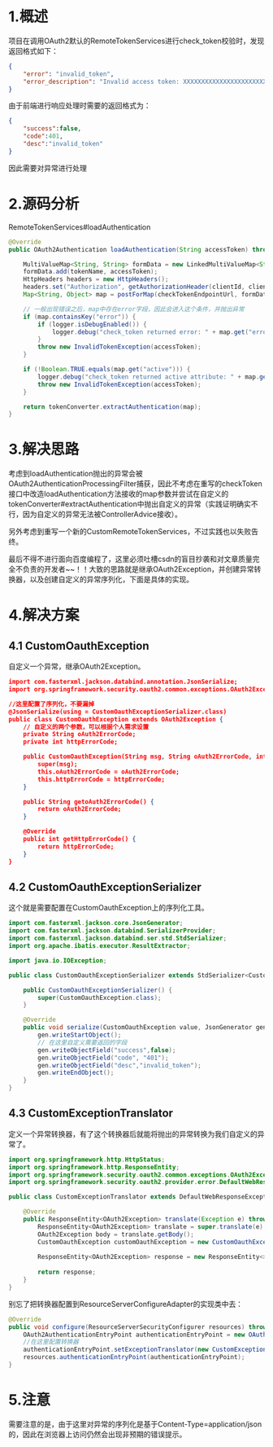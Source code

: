 # 1.概述

项目在调用OAuth2默认的RemoteTokenServices进行check_token校验时，发现返回格式如下：

```json
{
    "error": "invalid_token",
    "error_description": "Invalid access token: XXXXXXXXXXXXXXXXXXXXXXX"
}
```

由于前端进行响应处理时需要的返回格式为：

```json
{
	"success":false,
   	"code":401,
    "desc":"invalid_token"
}
```

因此需要对异常进行处理



# 2.源码分析

RemoteTokenServices#loadAuthentication

```java
@Override
public OAuth2Authentication loadAuthentication(String accessToken) throws AuthenticationException, InvalidTokenException {

    MultiValueMap<String, String> formData = new LinkedMultiValueMap<String, String>();
    formData.add(tokenName, accessToken);
    HttpHeaders headers = new HttpHeaders();
    headers.set("Authorization", getAuthorizationHeader(clientId, clientSecret));
    Map<String, Object> map = postForMap(checkTokenEndpointUrl, formData, headers);

    // 一般出现错误之后，map中存在error字段，因此会进入这个条件，并抛出异常
    if (map.containsKey("error")) {
        if (logger.isDebugEnabled()) {
            logger.debug("check_token returned error: " + map.get("error"));
        }
        throw new InvalidTokenException(accessToken);
    }

    if (!Boolean.TRUE.equals(map.get("active"))) {
        logger.debug("check_token returned active attribute: " + map.get("active"));
        throw new InvalidTokenException(accessToken);
    }

    return tokenConverter.extractAuthentication(map);
}
```



# 3.解决思路

考虑到loadAuthentication抛出的异常会被OAuth2AuthenticationProcessingFilter捕获，因此不考虑在重写的checkToken接口中改造loadAuthentication方法接收的map参数并尝试在自定义的tokenConverter#extractAuthentication中抛出自定义的异常（实践证明确实不行，因为自定义的异常无法被ControllerAdvice接收）。

另外考虑到重写一个新的CustomRemoteTokenServices，不过实践也以失败告终。

最后不得不进行面向百度编程了，这里必须吐槽csdn的盲目抄袭和对文章质量完全不负责的开发者~~！！大致的思路就是继承OAuth2Exception，并创建异常转换器，以及创建自定义的异常序列化，下面是具体的实现。



# 4.解决方案

## 4.1 CustomOauthException

自定义一个异常，继承OAuth2Exception。

```json
import com.fasterxml.jackson.databind.annotation.JsonSerialize;
import org.springframework.security.oauth2.common.exceptions.OAuth2Exception;

//这里配置了序列化，不要漏掉
@JsonSerialize(using = CustomOauthExceptionSerializer.class)
public class CustomOauthException extends OAuth2Exception {
    // 自定义的两个参数，可以根据个人需求设置
    private String oAuth2ErrorCode;
    private int httpErrorCode;

    public CustomOauthException(String msg, String oAuth2ErrorCode, int httpErrorCode) {
        super(msg);
        this.oAuth2ErrorCode = oAuth2ErrorCode;
        this.httpErrorCode = httpErrorCode;
    }

    public String getoAuth2ErrorCode() {
        return oAuth2ErrorCode;
    }

    @Override
    public int getHttpErrorCode() {
        return httpErrorCode;
    }
}
```



## 4.2 CustomOauthExceptionSerializer

这个就是需要配置在CustomOauthException上的序列化工具。

```java
import com.fasterxml.jackson.core.JsonGenerator;
import com.fasterxml.jackson.databind.SerializerProvider;
import com.fasterxml.jackson.databind.ser.std.StdSerializer;
import org.apache.ibatis.executor.ResultExtractor;

import java.io.IOException;

public class CustomOauthExceptionSerializer extends StdSerializer<CustomOauthException> {

    public CustomOauthExceptionSerializer() {
        super(CustomOauthException.class);
    }

    @Override
    public void serialize(CustomOauthException value, JsonGenerator gen, SerializerProvider provider) throws IOException {
        gen.writeStartObject();
        // 在这里自定义需要返回的字段
        gen.writeObjectField("success",false);
        gen.writeObjectField("code", "401");
        gen.writeObjectField("desc","invalid_token");
        gen.writeEndObject();
    }
}
```



## 4.3 CustomExceptionTranslator

定义一个异常转换器，有了这个转换器后就能将抛出的异常转换为我们自定义的异常了。

```java
import org.springframework.http.HttpStatus;
import org.springframework.http.ResponseEntity;
import org.springframework.security.oauth2.common.exceptions.OAuth2Exception;
import org.springframework.security.oauth2.provider.error.DefaultWebResponseExceptionTranslator;

public class CustomExceptionTranslator extends DefaultWebResponseExceptionTranslator {

    @Override
    public ResponseEntity<OAuth2Exception> translate(Exception e) throws Exception {
        ResponseEntity<OAuth2Exception> translate = super.translate(e);
        OAuth2Exception body = translate.getBody();
        CustomOauthException customOauthException = new CustomOauthException(body.getMessage(),body.getOAuth2ErrorCode(),
                                                                             body.getHttpErrorCode());
        ResponseEntity<OAuth2Exception> response = new ResponseEntity<>(customOauthException, translate.getHeaders(),
                                                                        HttpStatus.OK);
        return response;
    }
}
```

别忘了把转换器配置到ResourceServerConfigureAdapter的实现类中去：

```java
@Override
public void configure(ResourceServerSecurityConfigurer resources) throws Exception {
    OAuth2AuthenticationEntryPoint authenticationEntryPoint = new OAuth2AuthenticationEntryPoint();
    //在这里配置转换器
    authenticationEntryPoint.setExceptionTranslator(new CustomExceptionTranslator());
    resources.authenticationEntryPoint(authenticationEntryPoint);
}
```



# 5.注意

需要注意的是，由于这里对异常的序列化是基于Content-Type=application/json的，因此在浏览器上访问仍然会出现非预期的错误提示。